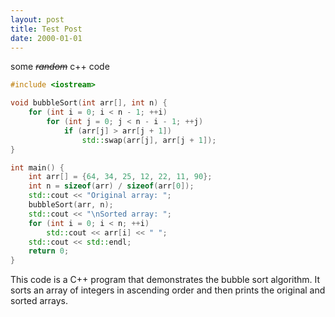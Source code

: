 ```yaml
---
layout: post
title: Test Post
date: 2000-01-01
---
```


some ~~*random*~~ c++ code

```cpp
#include <iostream>

void bubbleSort(int arr[], int n) {
    for (int i = 0; i < n - 1; ++i)
        for (int j = 0; j < n - i - 1; ++j)
            if (arr[j] > arr[j + 1])
                std::swap(arr[j], arr[j + 1]);
}

int main() {
    int arr[] = {64, 34, 25, 12, 22, 11, 90};
    int n = sizeof(arr) / sizeof(arr[0]);
    std::cout << "Original array: ";
    bubbleSort(arr, n);
    std::cout << "\nSorted array: ";
    for (int i = 0; i < n; ++i)
        std::cout << arr[i] << " ";
    std::cout << std::endl;
    return 0;
}
```

This code is a C++ program that demonstrates the bubble sort algorithm. It sorts an array of integers in ascending order and then prints the original and sorted arrays.
